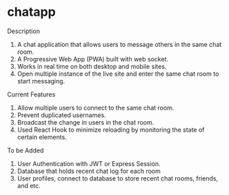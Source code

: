 # chatapp

Description
1. A chat application that allows users to message others in the same chat room.
2. A Progressive Web App (PWA) built with web socket.
3. Works in real time on both desktop and mobile sites.
4. Open multiple instance of the live site and enter the same chat room to start messaging.

Current Features
1. Allow multiple users to connect to the same chat room.
2. Prevent duplicated usernames.
3. Broadcast the change in users in the chat room.
4. Used React Hook to minimize reloading by monitoring the state of certain elements.

To be Added
1. User Authentication with JWT or Express Session.
2. Database that holds recent chat log for each room
3. User profiles, connect to database to store recent chat rooms, friends, and etc.
